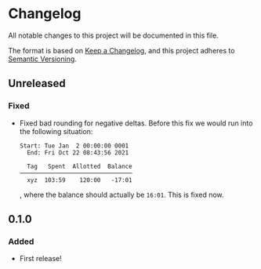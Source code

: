 # Changelog
All notable changes to this project will be documented in this file.

The format is based on [Keep a Changelog](https://keepachangelog.com/en/1.0.0/),
and this project adheres to [Semantic Versioning](https://semver.org/spec/v2.0.0.html).


## Unreleased
### Fixed
- Fixed bad rounding for negative deltas. Before this fix we would run into
  the following situation:
  ```
  Start: Tue Jan  2 00:00:00 0001
    End: Fri Oct 22 08:43:56 2021

    Tag   Spent  Allotted  Balance
  ────────────────────────────────
    xyz  103:59    120:00   -17:01
  ```
  , where the balance should actually be `16:01`. This is fixed now.


## 0.1.0
### Added
- First release!
